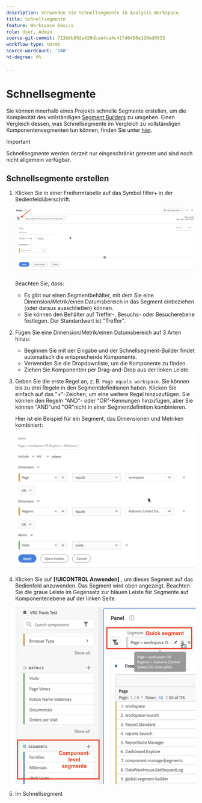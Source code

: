 ```yaml
---
description: Verwenden Sie Schnellsegmente in Analysis Workspace.
title: Schnellsegmente
feature: Workspace Basics
role: User, Admin
source-git-commit: 713b6b892e420dbae4ce4c41fd6400e199ed0633
workflow-type: tm+mt
source-wordcount: '240'
ht-degree: 0%

---
```



# Schnellsegmente

Sie können innerhalb eines Projekts schnelle Segmente erstellen, um die Komplexität des vollständigen [Segment Builders](/help/components/segmentation/segmentation-workflow/seg-build.md) zu umgehen. Einen Vergleich dessen, was Schnellsegmente im Vergleich zu vollständigen Komponentensegmenten tun können, finden Sie unter [hier](/help/analyze/analysis-workspace/components/segments/t-freeform-project-segment.md).

>[!IMPORTANT]
> Schnellsegmente werden derzeit nur eingeschränkt getestet und sind noch nicht allgemein verfügbar.

## Schnellsegmente erstellen

1. Klicken Sie in einer Freiformtabelle auf das Symbol filter+ in der Bedienfeldüberschrift:

   ![](assets/quick-seg1.png)

   Beachten Sie, dass:

   - Es gibt nur einen Segmentbehälter, mit dem Sie eine Dimension/Metrik/einen Datumsbereich in das Segment einbeziehen (oder daraus ausschließen) können.
   - Sie können den Behälter auf Treffer-, Besuchs- oder Besucherebene festlegen. Der Standardwert ist &quot;Treffer&quot;.

1. Fügen Sie eine Dimension/Metrik/einen Datumsbereich auf 3 Arten hinzu:

   - Beginnen Sie mit der Eingabe und der Schnellsegment-Builder findet automatisch die entsprechende Komponente.
   - Verwenden Sie die Dropdownliste, um die Komponente zu finden.
   - Ziehen Sie Komponenten per Drag-and-Drop aus der linken Leiste.

1. Geben Sie die erste Regel an, z. B. `Page equals workspace`. Sie können bis zu drei Regeln in den Segmentdefinitionen haben. Klicken Sie einfach auf das &quot;+&quot;-Zeichen, um eine weitere Regel hinzuzufügen. Sie können den Regeln &quot;AND&quot;- oder &quot;OR&quot;-Kennungen hinzufügen, aber Sie können &quot;AND&quot;und &quot;OR&quot;nicht in einer Segmentdefinition kombinieren.

   Hier ist ein Beispiel für ein Segment, das Dimensionen und Metriken kombiniert:

   ![](assets/quick-seg2.png)

1. Klicken Sie auf **[!UICONTROL Anwenden]** , um dieses Segment auf das Bedienfeld anzuwenden.
Das Segment wird oben angezeigt. Beachten Sie die graue Leiste im Gegensatz zur blauen Leiste für Segmente auf Komponentenebene auf der linken Seite.

   ![](assets/quick-seg3.png)

1. Im Schnellsegment